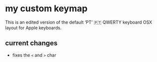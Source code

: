 # my custom keymap

This is an edited version of the default ‘PT’ 🇵🇹 QWERTY keyboard OSX layout for Apple keyboards.

## current changes

- fixes the `<` and `>` char
